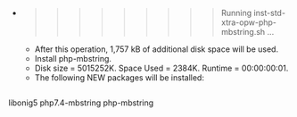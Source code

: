 * >>>>>>>>> Running inst-std-xtra-opw-php-mbstring.sh ...
  * After this operation, 1,757 kB of additional disk space will be used.
  * Install php-mbstring.
  * Disk size = 5015252K. Space Used = 2384K. Runtime = 00:00:00:01.
  * The following NEW packages will be installed:
  ```bash
libonig5 php7.4-mbstring php-mbstring
  ```
